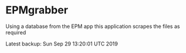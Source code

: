 # EPMgrabber
Using a database from the EPM app this application scrapes the files as required


Latest backup: Sun Sep 29 13:20:01 UTC 2019
